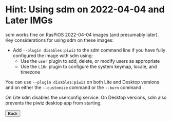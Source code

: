 # Hint: Using sdm on 2022-04-04 and Later IMGs

sdm works fine on RasPiOS 2022-04-04 images (and presumably later). Key considerations for using sdm on these images:
* Add `--plugin disables:piwiz` to the sdm command line if you have fully configured the image with sdm using:
  * Use the `user` plugin to add, delete, or modify users as appropriate
  * Use the `L10n` plugin to configure the system keymap, locale, and timezone

You can use `--plugin disables:piwiz` on both Lite and Desktop versions and on either the `--customize` command or the `--burn` command .

On Lite sdm disables the userconfig service. On Desktop versions, sdm also prevents the piwiz desktop app from starting.
<br>
<form>
<input type="button" value="Back" onclick="history.back()">
</form>
